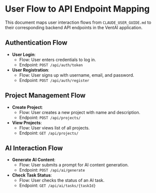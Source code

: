 # User Flow to API Endpoint Mapping

This document maps user interaction flows from `CLAUDE_USER_GUIDE.md` to their corresponding backend API endpoints in the VentAI application.

## Authentication Flow
- **User Login**: 
  - Flow: User enters credentials to log in.
  - Endpoint: `POST /api/auth/token`
- **User Registration**: 
  - Flow: User signs up with username, email, and password.
  - Endpoint: `POST /api/auth/register`

## Project Management Flow
- **Create Project**: 
  - Flow: User creates a new project with name and description.
  - Endpoint: `POST /api/projects/`
- **View Projects**: 
  - Flow: User views list of all projects.
  - Endpoint: `GET /api/projects/`

## AI Interaction Flow
- **Generate AI Content**: 
  - Flow: User submits a prompt for AI content generation.
  - Endpoint: `POST /api/ai/generate`
- **Check Task Status**: 
  - Flow: User checks the status of an AI task.
  - Endpoint: `GET /api/ai/tasks/{taskId}`

